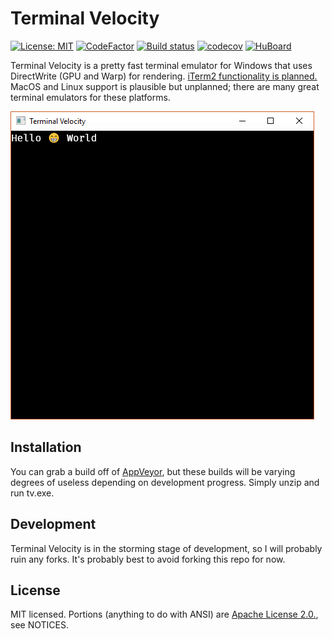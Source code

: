 # Terminal Velocity

[![License: MIT](https://img.shields.io/badge/License-MIT-yellow.svg)](https://opensource.org/licenses/MIT)
[![CodeFactor](https://www.codefactor.io/repository/github/jcdickinson/tv/badge)](https://www.codefactor.io/repository/github/jcdickinson/tv)
[![Build status](https://ci.appveyor.com/api/projects/status/nafkyr53vnowbmxa?svg=true)](https://ci.appveyor.com/project/jcdickinson/tv)
[![codecov](https://codecov.io/gh/jcdickinson/tv/branch/master/graph/badge.svg)](https://codecov.io/gh/jcdickinson/tv)
[![HuBoard](https://img.shields.io/badge/Hu-Board-7965cc.svg)](https://huboard.com/jcdickinson/tv)

Terminal Velocity is a pretty fast terminal emulator for Windows that uses DirectWrite (GPU and Warp) for rendering. [iTerm2 functionality is planned.](https://github.com/jcdickinson/tv/issues?q=is%3Aissue+is%3Aopen+label%3Aiterm2-parity) MacOS and Linux support is plausible but unplanned; there are many great terminal emulators for these platforms.

![Extremely Functional Terminal](tv.png)

## Installation

You can grab a build off of [AppVeyor](https://ci.appveyor.com/project/jcdickinson/tv/build/artifacts), but these builds will be varying degrees of useless depending on development progress. Simply unzip and run tv.exe.

## Development

Terminal Velocity is in the storming stage of development, so I will probably ruin any forks. It's probably best to avoid forking this repo for now.

## License

MIT licensed. Portions (anything to do with ANSI) are [Apache License 2.0.](https://github.com/jwilm/alacritty/blob/master/LICENSE-APACHE), see NOTICES.
